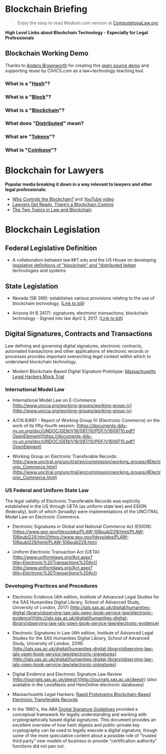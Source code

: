 # Blockchain Briefing

> Enjoy the easy to read Medium.com version at [ComputationaLaw.org](https://computationallaw.org/blockchain-briefing-450aa4fb8d7c)

**High Level Links about Blockchain Technology - Especially for Legal Professionals**

## Blockchain Working Demo 

Thanks to [Anders Brownworth](https://github.com/anders94) for creating this [open source demo](https://github.com/anders94/blockchain-demo) and supporting reuse by CIVICS.com as a law+technology teaching tool.

### What is a "[Hash](https://anders.com/blockchain/hash.html)"?
### What is a "[Block](https://anders.com/blockchain/block.html)"?
### What is a "[Blockchain](https://anders.com/blockchain/blockchain.html)"?
### What does "[Distributed](https://anders.com/blockchain/distributed.html)" mean?
### What are "[Tokens](https://anders.com/blockchain/tokens.html)"?
### What is "[Coinbase](https://anders.com/blockchain/coinbase.html)"?

# Blockchain for Lawyers

**Popular media breaking it down in a way relevant to lawyers and other legal professionals:**

* [Who Controls the Blockchain?](https://hbr.org/2017/04/who-controls-the-blockchain) and [YouTube video](https://www.youtube.com/watch?v=x2fJ4DXIv7I)
* [Lawyers Get Ready, There’s a Blockchain Coming](http://www.lawpracticetoday.org/article/lawyers-blockchain)
* [The Two Topics in Law and Blockchain](http://www.coindesk.com/the-two-topics-in-law-blockchain)


# Blockchain Legislation 

## Federal Legislative Definition

* A collaboration between law.MIT.edu and the US House on developing [legislative definitions of "blockchain" and "distributed ledger](http://web.mit.edu/blockchain) technologies and systems


## State Legislation

* Nevada (SB 398): establishes various provisions relating to the use of blockchain technology. ([Link to bill](http://digitalchamber.us8.list-manage2.com/track/click?u=a87f67248663abe55ad9325d6&id=b6e5f3e9f0&e=75f1f16748)) 

* Arizona (H B 2417): signatures; electronic transactions; blockchain technology - Signed into law April 3, 2017. ([Link to bill](http://digitalchamber.us8.list-manage2.com/track/click?u=a87f67248663abe55ad9325d6&id=9c9062a046&e=75f1f16748))

## Digital Signatures, Contracts and Transactions

Law defining and governing digital signatures, electronic contracts, automated transactions and other applications of electronic records or processes provides important overarching legal context within which to understand blockchain technology.

* Modern Blockchain-Based Digital Signature Prototype: [Massachusetts Legal Hackers Mock Trial](https://www.meetup.com/Massachusetts-Legal-Hackers/events/239640448/)

### International Model Law

* International Model Law on E-Commerce [http://www.uncca.org/working-groups/working-group-iv](http://www.uncca.org/working-groups/working-group-iv)

* A/CN.9/897 - Report of Working Group IV (Electronic Commerce) on the work of its fifty-fourth session: [https://documents-dds-ny.un.org/doc/UNDOC/GEN/V16/097/10/PDF/V1609710.pdf?OpenElement](https://documents-dds-ny.un.org/doc/UNDOC/GEN/V16/097/10/PDF/V1609710.pdf?OpenElement)

* Working Group on Electronic Transferable Records: [http://www.uncitral.org/uncitral/en/commission/working_groups/4Electronic_Commerce.html](http://www.uncitral.org/uncitral/en/commission/working_groups/4Electronic_Commerce.html)

### US Federal and Uniform State Law

The legal validity of Electronic Transferable Records was explicitly established in the US through UETA (as uniform state law) and ESIGN (federally), both of which (broadly) were implementations of the UNCITRAL Model Law on Electronic Commerce. 

* Electronic Signatures in Global and National Commerce Act (ESIGN): [https://www.gpo.gov/fdsys/pkg/PLAW-106publ229/html/PLAW-106publ229.htm](https://www.gpo.gov/fdsys/pkg/PLAW-106publ229/html/PLAW-106publ229.htm)

* Uniform Electronic Transaction Act (UETA): [http://www.uniformlaws.org/Act.aspx?title=Electronic%20Transactions%20Act](http://www.uniformlaws.org/Act.aspx?title=Electronic%20Transactions%20Act)

### Developing Practices and Procedures

* Electronic Evidence (4th edition, Institute of Advanced Legal Studies for the SAS Humanities Digital Library, School of Advanced Study, University of London, 2017) [http://ials.sas.ac.uk/digital/humanities-digital-library/observing-law-ials-open-book-service-law/electronic-evidence](http://ials.sas.ac.uk/digital/humanities-digital-library/observing-law-ials-open-book-service-law/electronic-evidence)

* Electronic Signatures in Law (4th edition, Institute of Advanced Legal Studies for the SAS Humanities Digital Library, School of Advanced Study, University of London, 2016) [http://ials.sas.ac.uk/digital/humanities-digital-library/observing-law-ials-open-book-service-law/electronic-signatures](http://ials.sas.ac.uk/digital/humanities-digital-library/observing-law-ials-open-book-service-law/electronic-signatures)

* Digital Evidence and Electronic Signature Law Review [http://journals.sas.ac.uk/deeslr](http://journals.sas.ac.uk/deeslr) (also available in the LexisNexis and HeinOnline electronic databases)

* Massachusetts Legal Hackers: [Rapid Prototyping Blockchain-Based Electronic Transferable Records](https://github.com/ComputationalLaw/TransferableRecords-LegalHacking/wiki/Hack-Night-With-Mark-Weber)

* In the 1990's, the ABA [Digital Signature Guidelines](https://www.google.com/url?sa=t&rct=j&q=&esrc=s&source=web&cd=1&ved=0ahUKEwjCn4G43YjUAhWI24MKHUrkBMMQFggmMAA&url=http%3A%2F%2Fapps.americanbar.org%2Fdch%2Fthedl.cfm%3Ffilename%3D%2FST230002%2Fotherlinks_files%2Fdsg.pdf&usg=AFQjCNEADZ1-y4H-hDwiWmoBTE0VyqrBWQ&sig2=STMdXIAbTBy1XKvod4bZQg) provided a conceptual framework for legally understanding and working with cryptographically based digital signatures.  This document provides an excellent overview of how hash digests and public-private key cryptography can be used to legally execute a digital signature, though some of the more speculative content about a possible role of "trusted third party" new models of business to provide "certification authority" functions did not pan out.



